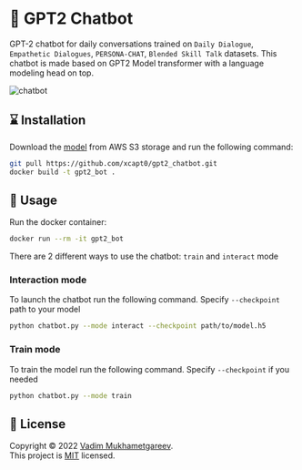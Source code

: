 # 🍵 GPT2 Chatbot

GPT-2 chatbot for daily conversations trained on `Daily Dialogue`, `Empathetic Dialogues`, `PERSONA-CHAT`, `Blended Skill Talk` datasets. This chatbot is made based on GPT2 Model transformer with a language modeling head on top.

![chatbot](https://user-images.githubusercontent.com/70326958/151570518-ce70261a-6e8e-47a0-92e5-2d7638e7aa68.jpg)


## ⌛ Installation

Download the [model](https://bit.ly/3HeCN6E) from AWS S3 storage and run the following command:

```sh
git pull https://github.com/xcapt0/gpt2_chatbot.git
docker build -t gpt2_bot .
```

## 🤖 Usage

Run the docker container:
```sh
docker run --rm -it gpt2_bot
```

There are 2 different ways to use the chatbot: `train` and `interact` mode

### Interaction mode
To launch the chatbot run the following command. Specify `--checkpoint` path to your model
```sh
python chatbot.py --mode interact --checkpoint path/to/model.h5
```

### Train mode
To train the model run the following command. Specify `--checkpoint` if you needed
```sh
python chatbot.py --mode train
```

## 📝 License

Copyright © 2022 [Vadim Mukhametgareev](https://github.com/xcapt0).<br />
This project is [MIT](https://github.com/xcapt0/spotify_recommendation_system/blob/main/LICENSE) licensed.
